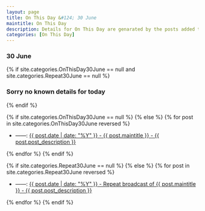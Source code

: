```yaml
---
layout: page
title: On This Day &#124; 30 June
maintitle: On This Day
description: Details for On This Day are genarated by the posts added to the website so the content is subject to changes/updates over time.
categories: [On This Day]
---
```


<h3>30 June</h3>

{% if site.categories.OnThisDay30June == null and site.categories.Repeat30June == null %}
  <h3>Sorry no known details for today</h3>
{% endif %}

{% if site.categories.OnThisDay30June == null %}
{% else %}
{% for post in site.categories.OnThisDay30June reversed %}
<ul>
<li> ——: <a href="{{ post.url }}">{{ post.date | date: "%Y" }} - {{ post.maintitle }} - {{ post.post_description }}</a></li>
</ul>
{% endfor %}
{% endif %}

{% if site.categories.Repeat30June == null %}
{% else %}
{% for post in site.categories.Repeat30June reversed %}
<ul>
<li> ——: <a href="{{ post.url }}">{{ post.date | date: "%Y" }} - Repeat broadcast of {{ post.maintitle }} - {{ post.post_description }}</a></li>
</ul>
{% endfor %}
{% endif %}
